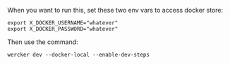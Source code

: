 

When you want to run this, set these two env vars to access docker store:

```
export X_DOCKER_USERNAME="whatever"
export X_DOCKER_PASSWORD="whatever"
```

Then use the command: 

```
wercker dev --docker-local --enable-dev-steps
```

